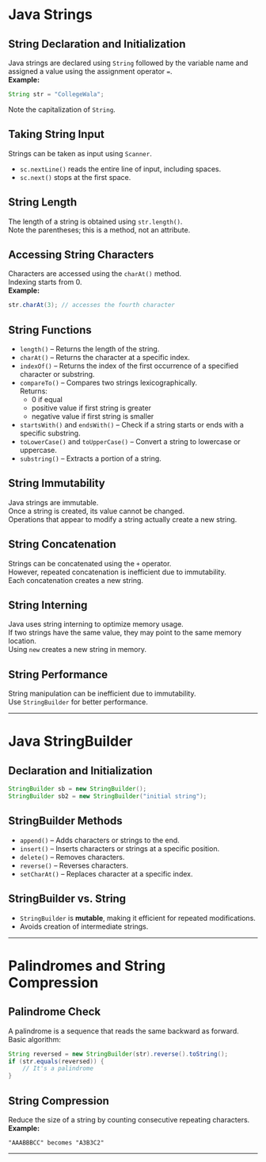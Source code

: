 
# Java Strings

## String Declaration and Initialization
Java strings are declared using `String` followed by the variable name and assigned a value using the assignment operator `=`.  
**Example:**  
```java
String str = "CollegeWala";
```
Note the capitalization of `String`.

## Taking String Input
Strings can be taken as input using `Scanner`.  
- `sc.nextLine()` reads the entire line of input, including spaces.  
- `sc.next()` stops at the first space.  

## String Length
The length of a string is obtained using `str.length()`.  
Note the parentheses; this is a method, not an attribute.

## Accessing String Characters
Characters are accessed using the `charAt()` method.  
Indexing starts from 0.  
**Example:**  
```java
str.charAt(3); // accesses the fourth character
```

## String Functions
- `length()` – Returns the length of the string.
- `charAt()` – Returns the character at a specific index.
- `indexOf()` – Returns the index of the first occurrence of a specified character or substring.
- `compareTo()` – Compares two strings lexicographically.  
  Returns:
  - 0 if equal
  - positive value if first string is greater
  - negative value if first string is smaller
- `startsWith()` and `endsWith()` – Check if a string starts or ends with a specific substring.
- `toLowerCase()` and `toUpperCase()` – Convert a string to lowercase or uppercase.
- `substring()` – Extracts a portion of a string.

## String Immutability
Java strings are immutable.  
Once a string is created, its value cannot be changed.  
Operations that appear to modify a string actually create a new string.

## String Concatenation
Strings can be concatenated using the `+` operator.  
However, repeated concatenation is inefficient due to immutability.  
Each concatenation creates a new string.

## String Interning
Java uses string interning to optimize memory usage.  
If two strings have the same value, they may point to the same memory location.  
Using `new` creates a new string in memory.

## String Performance
String manipulation can be inefficient due to immutability.  
Use `StringBuilder` for better performance.

---

# Java StringBuilder

## Declaration and Initialization
```java
StringBuilder sb = new StringBuilder();
StringBuilder sb2 = new StringBuilder("initial string");
```

## StringBuilder Methods
- `append()` – Adds characters or strings to the end.
- `insert()` – Inserts characters or strings at a specific position.
- `delete()` – Removes characters.
- `reverse()` – Reverses characters.
- `setCharAt()` – Replaces character at a specific index.

## StringBuilder vs. String
- `StringBuilder` is **mutable**, making it efficient for repeated modifications.
- Avoids creation of intermediate strings.

---

# Palindromes and String Compression

## Palindrome Check
A palindrome is a sequence that reads the same backward as forward.  
Basic algorithm:
```java
String reversed = new StringBuilder(str).reverse().toString();
if (str.equals(reversed)) {
    // It's a palindrome
}
```

## String Compression
Reduce the size of a string by counting consecutive repeating characters.  
**Example:**  
```text
"AAABBBCC" becomes "A3B3C2"
```

---
